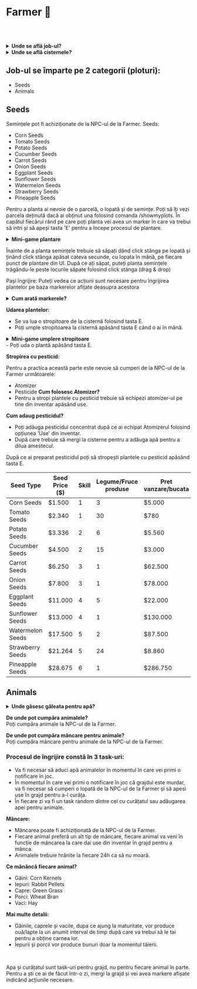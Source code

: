 # Farmer 🚜
<br><br>
<details class="details custom-block">
  <summary><strong>Unde se află job-ul?</strong></summary>
  <img src="https://i.imgur.com/1MkMmnj.jpeg" alt="Locația job-ului" style="max-width:100%; height:auto;">
</details>

<details class="details custom-block">
  <summary><strong>Unde se află cisternele?</strong></summary>
  <img src="https://i.imgur.com/x4Atbil.jpeg" alt="Locația cisternelor" style="max-width:100%; height:auto;">
</details>

## Job-ul se împarte pe 2 categorii (ploturi):

- Seeds
- Animals

## Seeds
Semințele pot fi achiziționate de la NPC-ul de la Farmer.
Seeds:
- Corn Seeds
- Tomato Seeds
- Potato Seeds
- Cucumber Seeds
- Carrot Seeds
- Onion Seeds
- Eggplant Seeds
- Sunflower Seeds
- Watermelon Seeds
- Strawberry Seeds
- Pineapple Seeds

Pentru a planta ai nevoie de o parcelă, o lopată și de semințe.
Poți să îți vezi parcela deținută dacă ai obținut una folosind comanda /showmyplots.
În capătul fiecărui rând pe care poți planta vei avea un marker în care va trebui să intri și să apeși tasta 'E' pentru a începe procesul de plantare.
<details class="details custom-block">
  <summary><strong>Mini-game plantare</strong></summary>
  <img src="https://i.imgur.com/4WyUyZd.jpeg" alt="Mini-game plantare" style="max-width:100%; height:auto;">
</details>

Înainte de a planta semințele trebuie să săpați dând click stânga pe lopată și ținând click stânga apăsat cateva secunde, cu lopata în mână, pe fiecare punct de plantare din UI.
După ce ați săpat, puteți planta semințele trăgându-le peste locurile săpate folosind click stânga (drag & drop)



Pași îngrijire:
Puteți vedea ce acțiuni sunt necesare pentru îngrijirea plantelor pe baza markerelor afițate deasupra acestora
<details class="details custom-block">
  <summary><strong>Cum arată markerele?</strong></summary>
  <img src="https://i.imgur.com/T8bY2RO.png" alt="Markere ingrijire plante" style="max-width:100%; height:auto;">
</details>

**Udarea plantelor:**
- Se va lua o stropitoare de la cisternă folosind tasta E.
- Poți umple stropitoarea la cisternă apăsând tasta E când o ai în mână.
<details class="details custom-block">
  <summary><strong>Mini-game umplere stropitoare</strong></summary>
  <img src="https://i.imgur.com/qSWYNeQ.jpeg" alt="Mini-game umplere stropitoare" style="max-width:100%; height:auto;">
</details>
- Poți uda o plantă apăsând tasta E.

**Stropirea cu pesticid:**

Pentru a practica această parte este nevoie să cumperi de la NPC-ul de la Farmer următoarele:
 - Atomizer
 - Pesticide
<b>Cum folosesc Atomizer?</b>
- Pentru a stropi plantele cu pesticid trebuie să echipezi atomizer-ul pe tine din inventar apăsând use.

<b>Cum adaug pesticidul?</b>
- Poți adăuga pesticidul concentrat după ce ai echipat Atomizerul folosind opțiunea 'Use' din inventar.
- După care trebuie să mergi la cisterne pentru a adăuga apă pentru a dilua amestecul.

După ce ai preparat pesticidul poți să stropești plantele cu pesticid apăsând tasta E.

| Seed Type        | Seed Price ($) | Skill | Legume/Fruce produse | Pret vanzare/bucata |
|------------------|----------------|-------|----------------------|---------------------|
| Corn Seeds       | $1.500         | 1     | 3                    | $5.000              |
| Tomato Seeds     | $2.340         | 1     | 30                   | $780                |
| Potato Seeds     | $3.336         | 2     | 6                    | $5.560              |
| Cucumber Seeds   | $4.500         | 2     | 15                   | $3.000              |
| Carrot Seeds     | $6.250         | 3     | 1                    | $62.500             |
| Onion Seeds      | $7.800         | 3     | 1                    | $78.000             |
| Eggplant Seeds   | $11.000        | 4     | 5                    | $22.000             |
| Sunflower Seeds  | $13.000        | 4     | 1                    | $130.000            |
| Watermelon Seeds | $17.500        | 5     | 2                    | $87.500             |
| Strawberry Seeds | $21.264        | 5     | 24                   | $8.860              |
| Pineapple Seeds  | $28.675        | 6     | 1                    | $286.750            |


## Animals

<details class="details custom-block">
  <summary><strong>Unde găsesc găleata pentru apă?</strong></summary>
  <img src="https://i.imgur.com/PSY3x9o.jpeg" alt="Locația găleții pentru apă" style="max-width:100%; height:auto;">
</details>

<b>De unde pot cumpăra animalele?</b><br>Poți cumpăra animale la NPC-ul de la Farmer.

<b>De unde pot cumpăra mâncare pentru animale?</b><br>Poți cumpăra mâncare pentru animale de la NPC-ul de la Farmer.


### Procesul de îngrijire constă în 3 task-uri:

- Va fi necesar să aduci apă animalelor în momentul în care vei primi o notificare în joc.
- În momentul în care vei primi o notificare în joc că grajdul este murdar, va fi necesar să cumperi o lopată de la NPC-ul de la Farmer și să apesi use în grajd pentru a-l curăța.
- În fiecare zi va fi un task random dintre cel cu curățatul sau adăugarea apei pentru animale.

**Mâncare:**

- Mâncarea poate fi achiziționată de la NPC-ul de la Farmer.
- Fiecare animal preferă un alt tip de mâncare, fiecare animal va veni în funcție de mâncarea la care dai use din inventar în grajd pentru a mânca.
- Animalele trebuie hrănite la fiecare 24h ca să nu moară.

**Ce mănâncă fiecare animal?**

- Găini: Corn Kernels
- Iepuri: Rabbit Pellets
- Capre: Green Grass
- Porci: Wheat Bran  
- Vaci: Hay

**Mai multe detalii:**

- Găinile, caprele și vacile, dupa ce ajung la maturitate, vor produce ouă/lapte la un anumit interval de timp după care va trebui să le tai pentru a obține carnea lor.
- Iepurii și porcii vor produce bunuri doar la momentul tăierii.


  
<br>

<div class="danger-container">
<p>Apa și curățatul sunt task-uri pentru grajd, nu pentru fiecare animal în parte. <br>
Pentru a ști ce ai de făcut într-o zi, mergi la grajd și vei avea markere afișate indicând acțiunile necesare.<br>
</div>
